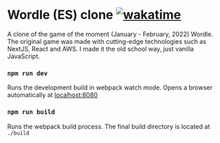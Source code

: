 # Wordle (ES) clone [![wakatime](https://wakatime.com/badge/user/b9d25ba3-da9c-44da-9a0b-bd8bb81c6074/project/8c499ee0-24d6-42cc-8a43-093b43c71a87.svg)](https://wakatime.com/badge/user/b9d25ba3-da9c-44da-9a0b-bd8bb81c6074/project/8c499ee0-24d6-42cc-8a43-093b43c71a87)

A clone of the game of the moment (January - February, 2022) Wordle.
\
The original game was made with cutting-edge technologies such as NextJS, React and AWS.
I made it the old school way, just vanilla JavaScript.

### `npm run dev`
Runs the development build in webpack watch mode.
Opens a browser automatically at [localhost:8080](http://localhost:8080)

### `npm run build`
Runs the webpack build process. The final build directory is located at `./build`


